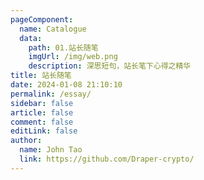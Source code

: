 ```yaml
---
pageComponent:
  name: Catalogue
  data:
    path: 01.站长随笔
    imgUrl: /img/web.png
    description: 深思短句，站长笔下心得之精华
title: 站长随笔
date: 2024-01-08 21:10:10
permalink: /essay/
sidebar: false
article: false
comment: false
editLink: false
author:
  name: John Tao
  link: https://github.com/Draper-crypto/
---
```

